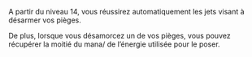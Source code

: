 A partir du niveau 14, vous réussirez automatiquement les jets visant à désarmer vos pièges.

De plus, lorsque vous désamorcez un de vos pièges, vous pouvez récupérer la moitié du mana/ de l’énergie utilisée pour le poser.